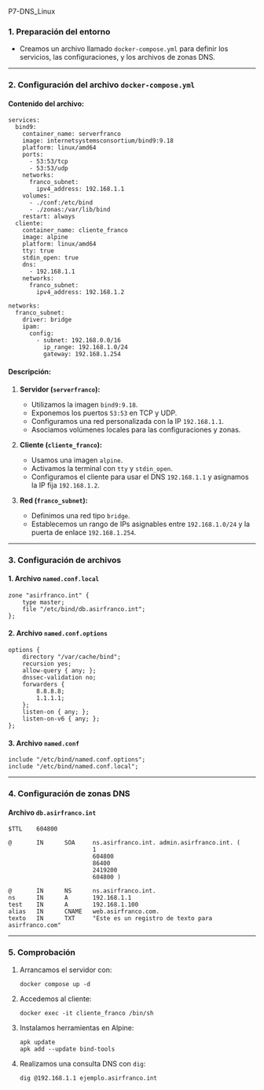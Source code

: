 P7-DNS_Linux

### 1. Preparación del entorno  
- Creamos un archivo llamado `docker-compose.yml` para definir los servicios, las configuraciones, y los archivos de zonas DNS.  


---

### 2. Configuración del archivo `docker-compose.yml`  

#### Contenido del archivo:  
```
services:
  bind9:
    container_name: serverfranco
    image: internetsystemsconsortium/bind9:9.18
    platform: linux/amd64
    ports:
      - 53:53/tcp
      - 53:53/udp
    networks:
      franco_subnet:
        ipv4_address: 192.168.1.1
    volumes:
      - ./conf:/etc/bind
      - ./zonas:/var/lib/bind
    restart: always
  cliente:
    container_name: cliente_franco
    image: alpine
    platform: linux/amd64
    tty: true
    stdin_open: true
    dns:
      - 192.168.1.1
    networks:
      franco_subnet:
        ipv4_address: 192.168.1.2

networks:
  franco_subnet:
    driver: bridge
    ipam:
      config:
        - subnet: 192.168.0.0/16
          ip_range: 192.168.1.0/24
          gateway: 192.168.1.254
```  

#### Descripción:  
1. **Servidor (`serverfranco`):**
   - Utilizamos la imagen `bind9:9.18`.
   - Exponemos los puertos `53:53` en TCP y UDP.
   - Configuramos una red personalizada con la IP `192.168.1.1`.
   - Asociamos volúmenes locales para las configuraciones y zonas.  

2. **Cliente (`cliente_franco`):**
   - Usamos una imagen `alpine`.
   - Activamos la terminal con `tty` y `stdin_open`.
   - Configuramos el cliente para usar el DNS `192.168.1.1` y asignamos la IP fija `192.168.1.2`.  

3. **Red (`franco_subnet`):**
   - Definimos una red tipo `bridge`.
   - Establecemos un rango de IPs asignables entre `192.168.1.0/24` y la puerta de enlace `192.168.1.254`.  

---

### 3. Configuración de archivos  

#### **1. Archivo `named.conf.local`**  
```
zone "asirfranco.int" {
    type master;
    file "/etc/bind/db.asirfranco.int";
};
```  

#### **2. Archivo `named.conf.options`**  
```
options {
    directory "/var/cache/bind";
    recursion yes;
    allow-query { any; };
    dnssec-validation no;
    forwarders {
        8.8.8.8;
        1.1.1.1;
    };
    listen-on { any; };
    listen-on-v6 { any; };
};
```  

#### **3. Archivo `named.conf`**  
```
include "/etc/bind/named.conf.options";
include "/etc/bind/named.conf.local";
```  

---


### 4. Configuración de zonas DNS  

#### **Archivo `db.asirfranco.int`**  
```
$TTL    604800

@       IN      SOA     ns.asirfranco.int. admin.asirfranco.int. (
                        1
                        604800
                        86400
                        2419200
                        604800 )

@       IN      NS      ns.asirfranco.int.
ns      IN      A       192.168.1.1
test    IN      A       192.168.1.100
alias   IN      CNAME   web.asirfranco.com.
texto   IN      TXT     "Este es un registro de texto para asirfranco.com"
```  

---
### 5. Comprobación  

1. Arrancamos el servidor con:  
   ```
   docker compose up -d
   ```  

2. Accedemos al cliente:  
   ```
   docker exec -it cliente_franco /bin/sh
   ```  

3. Instalamos herramientas en Alpine:  
   ```
   apk update
   apk add --update bind-tools
   ```  

4. Realizamos una consulta DNS con `dig`:  
   ```
   dig @192.168.1.1 ejemplo.asirfranco.int
   ```  


